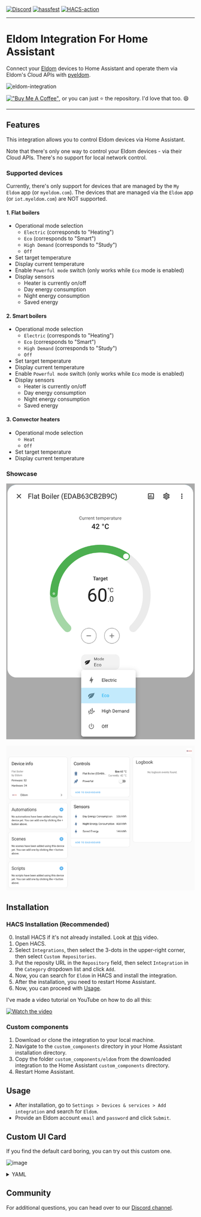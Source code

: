 [![Discord](https://img.shields.io/discord/1312381782942810192?logo=discord&labelColor=white&label=Discord)](https://discord.gg/4sRmgb9Vph)
[![hassfest](https://github.com/qbaware/homeassistant-eldom/actions/workflows/hassfest-validation.yaml/badge.svg?branch=main)](https://github.com/qbaware/homeassistant-eldom/actions/workflows/hassfest-validation.yaml)
[![HACS-action](https://github.com/qbaware/homeassistant-eldom/actions/workflows/hacs-action-validation.yaml/badge.svg)](https://github.com/qbaware/homeassistant-eldom/actions/workflows/hacs-action-validation.yaml)

---

# Eldom Integration For Home Assistant

Connect your [Eldom](https://eldominvest.com/en/index.html) devices to Home Assistant and operate them via Eldom's Cloud APIs with [pyeldom](https://github.com/qbaware/pyeldom).

![eldom-integration](https://github.com/user-attachments/assets/d058d86b-0796-4d2f-b686-e9d4312ecd76)

[!["Buy Me A Coffee"](https://buymeacoffee.com/assets/img/custom_images/yellow_img.png)](https://www.buymeacoffee.com/danielgospodinow), or you can just ⭐️ the repository. I'd love that too. :smile:

---

## Features

This integration allows you to control Eldom devices via Home Assistant.

Note that there's only one way to control your Eldom devices - via their Cloud APIs. There's no support for local network control.

### Supported devices

Currently, there's only support for devices that are managed by the `My Eldom` app (or `myeldom.com`). The devices that are managed via the `Eldom` app (or `iot.myeldom.com`) are NOT supported.

#### 1. Flat boilers

- Operational mode selection
  - `Electric` (corresponds to "Heating")
  - `Eco` (corresponds to "Smart")
  - `High Demand` (corresponds to "Study")
  - `Off`
- Set target temperature
- Display current temperature
- Enable `Powerful mode` switch (only works while `Eco` mode is enabled)
- Display sensors
  - Heater is currently on/off
  - Day energy consumption
  - Night energy consumption
  - Saved energy

#### 2. Smart boilers

- Operational mode selection
  - `Electric` (corresponds to "Heating")
  - `Eco` (corresponds to "Smart")
  - `High Demand` (corresponds to "Study")
  - `Off`
- Set target temperature
- Display current temperature
- Enable `Powerful mode` switch (only works while `Eco` mode is enabled)
- Display sensors
  - Heater is currently on/off
  - Day energy consumption
  - Night energy consumption
  - Saved energy

#### 3. Convector heaters

- Operational mode selection
  - `Heat`
  - `Off`
- Set target temperature
- Display current temperature

### Showcase

![Flat boiler detailed view](./docs/flat-boiler-detailed-view-new.png)

![Flat boiler main view](./docs/flat-boiler-main-view-new.png)

## Installation

### HACS Installation (Recommended)

0. Install HACS if it's not already installed. Look at [this](https://www.youtube.com/watch?v=0hDyVoDGFbc) video.
1. Open HACS.
2. Select `Integrations`, then select the 3-dots in the upper-right corner, then select `Custom Repositories`.
3. Put the reposity URL in the `Repository` field, then select `Integration` in the `Category` dropdown list and click `Add`.
4. Now, you can search for `Eldom` in HACS and install the integration.
5. After the installation, you need to restart Home Assistant.
6. Now, you can proceed with [Usage](#usage).

I've made a video tutorial on YouTube on how to do all this:

[![Watch the video](https://img.youtube.com/vi/57qsCXNVMMA/hqdefault.jpg)](https://youtu.be/57qsCXNVMMA)

### Custom components

1. Download or clone the integration to your local machine.
2. Navigate to the `custom_components` directory in your Home Assistant installation directory.
3. Copy the folder `custom_components/eldom` from the downloaded integration to the Home Assistant `custom_components` directory.
4. Restart Home Assistant.

## Usage

- After installation, go to `Settings > Devices & services > Add integration` and search for `Eldom`.
- Provide an Eldom account `email` and `password` and click `Submit`.

## Custom UI Card

If you find the default card boring, you can try out this custom one.

![image](https://github.com/user-attachments/assets/623fef6c-1c99-4ec2-ae4e-e9db7400e784)

<details>
  <summary>YAML</summary>
  
  ```yaml
  features:
    - type: target-temperature
    - type: water-heater-operation-modes
      operation_modes:
        - "off"
        - eco
        - electric
        - high_demand
  type: tile
  entity: water_heater.flat_boiler_edab63cb2b9c
  color: primary
  name: Flat Boiler
  hide_state: false
  show_entity_picture: false
  vertical: true
  state_content:
    - state
    - last-changed
  ```
</details>

## Community

For additional questions, you can head over to our [Discord channel](https://discord.gg/4sRmgb9Vph).
